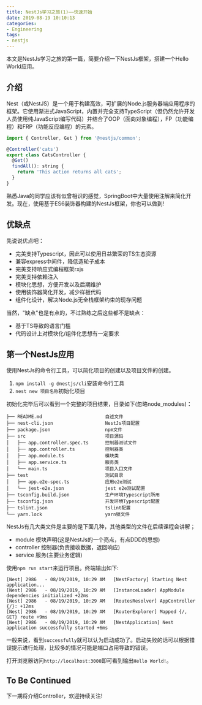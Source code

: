 ```yaml
---
title: NestJs学习之旅(1)——快速开始
date: 2019-08-19 10:10:13
categories:
- Engineering
tags:
- nestjs
---
```


本文是NestJs学习之旅的第一篇，简要介绍一下NestJs框架，搭建一个Hello World应用。

## 介绍

Nest（或NestJS）是一个用于构建高效，可扩展的Node.js服务器端应用程序的框架。它使用渐进式JavaScript，内置并完全支持TypeScript（但仍然允许开发人员使用纯JavaScript编写代码）并结合了OOP（面向对象编程），FP（功能编程）和FRP（功能反应编程）的元素。

```javascript
import { Controller, Get } from '@nestjs/common';

@Controller('cats')
export class CatsController {
  @Get()
  findAll(): string {
    return 'This action returns all cats';
  }
}
```

熟悉Java的同学应该有似曾相识的感觉，SpringBoot中大量使用注解来简化开发。现在，使用基于ES6装饰器构建的NestJs框架，你也可以做到!

## 优缺点

先说说优点吧：

+ 完美支持Typescript，因此可以使用日益繁荣的TS生态资源
+ 兼容express中间件，降低造轮子成本
+ 完美支持响应式编程框架rxjs
+ 完美支持依赖注入
+ 模块化思想，方便开发以及后期维护
+ 使用装饰器简化开发，减少样板代码
+ 组件化设计，解决Node.js无全栈框架约束的现存问题

当然，"缺点"也是有点的，不过熟练之后这些都不是缺点：

+ 基于TS导致的语言门槛
+ 代码设计上对模块化/组件化思想有一定要求

## 第一个NestJs应用

使用NestJs的命令行工具，可以简化项目的创建以及项目文件的创建。

1. `npm install -g @nestjs/cli`安装命令行工具
2. `nest new 项目名称`初始化项目

初始化完毕后可以看到一个完整的项目结果，目录如下(忽略node_modules)：

```text
├── README.md                       自述文件
├── nest-cli.json                   NestJs项目配置
├── package.json                    npm文件
├── src                             项目源码
│   ├── app.controller.spec.ts      控制器测试文件
│   ├── app.controller.ts           控制器类
│   ├── app.module.ts               模块类
│   ├── app.service.ts              服务类
│   └── main.ts                     项目入口文件
├── test                            测试目录
│   ├── app.e2e-spec.ts             应用e2e测试
│   └── jest-e2e.json               jest e2e测试配置
├── tsconfig.build.json             生产环境Typescript所用
├── tsconfig.json                   开发环境Typescript配置
├── tslint.json                     tslint配置
└── yarn.lock                       yarn锁文件
```

NestJs有几大类文件是主要的是下面几种，其他类型的文件在后续课程会讲解；

+ module 模块声明(这是NestJs的一个亮点，有点DDD的思想)
+ controller 控制器(负责接收数据，返回响应)
+ service 服务(主要业务逻辑)
  

使用`npm run start`来运行项目。终端输出如下:

```text
[Nest] 2986   - 08/19/2019, 10:29 AM   [NestFactory] Starting Nest application...
[Nest] 2986   - 08/19/2019, 10:29 AM   [InstanceLoader] AppModule dependencies initialized +22ms
[Nest] 2986   - 08/19/2019, 10:29 AM   [RoutesResolver] AppController {/}: +12ms
[Nest] 2986   - 08/19/2019, 10:29 AM   [RouterExplorer] Mapped {/, GET} route +9ms
[Nest] 2986   - 08/19/2019, 10:29 AM   [NestApplication] Nest application successfully started +6ms
```

一般来说，看到`successfully`就可以认为启动成功了。启动失败的话可以根据错误提示进行处理，比较多的情况可能是端口占用导致的错误。

打开浏览器访问`http://localhost:3000`即可看到输出`Hello World!`。

## To Be Continued

下一期将介绍Controller，欢迎持续关注!